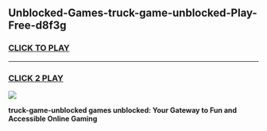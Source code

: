 
## Unblocked-Games-truck-game-unblocked-Play-Free-d8f3g
<h3>
<a href="https://premium76.site?title=truck-game-unblocked&ref=22A">CLICK TO PLAY</a></h3>
<hr>

<h3>
<a href="https://premium76.site?title=truck-game-unblocked&ref=22A">CLICK 2 PLAY</a>
  
</h3>

<a href="https://premium76.site?title=truck-game-unblocked&ref=22A"><img src="https://clearcache.store/games.png"></a>


**truck-game-unblocked games unblocked: Your Gateway to Fun and Accessible Online Gaming**
